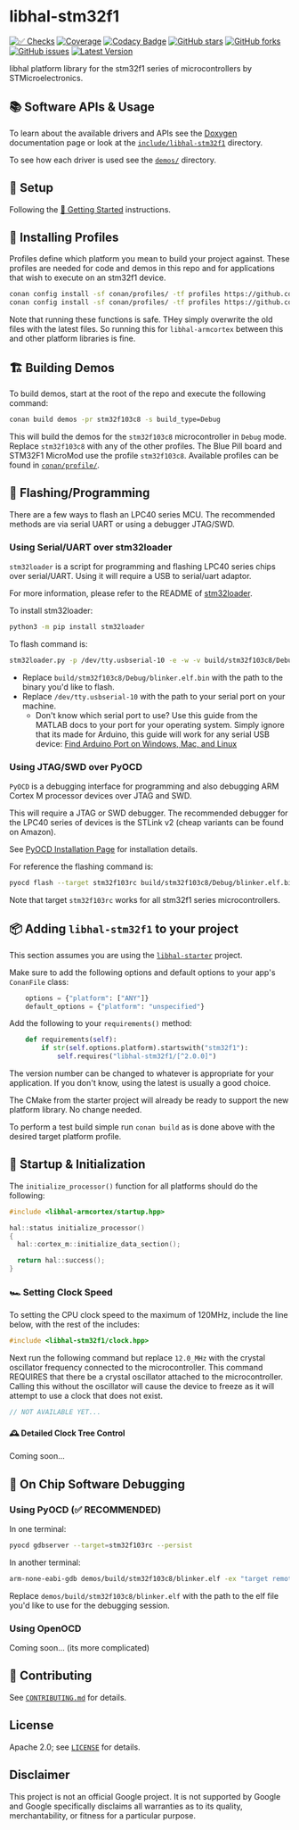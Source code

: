# libhal-stm32f1

[![✅ Checks](https://github.com/libhal/libhal-stm32f1/actions/workflows/ci.yml/badge.svg)](https://github.com/libhal/libhal-stm32f1/actions/workflows/ci.yml)
[![Coverage](https://libhal.github.io/libhal-stm32f1/coverage/coverage.svg)](https://libhal.github.io/libhal-stm32f1/coverage/)
[![Codacy Badge](https://app.codacy.com/project/badge/Grade/b084e6d5962d49a9afcb275d62cd6586)](https://www.codacy.com/gh/libhal/libhal-stm32f1/dashboard?utm_source=github.com&utm_medium=referral&utm_content=libhal/libhal-stm32f1&utm_campaign=Badge_Grade)
[![GitHub stars](https://img.shields.io/github/stars/libhal/libhal-stm32f1.svg)](https://github.com/libhal/libhal-stm32f1/stargazers)
[![GitHub forks](https://img.shields.io/github/forks/libhal/libhal-stm32f1.svg)](https://github.com/libhal/libhal-stm32f1/network)
[![GitHub issues](https://img.shields.io/github/issues/libhal-stm32f1/libhal.svg)](https://github.com/libhal/libhal-stm32f1/issues)
[![Latest Version](https://libhal.github.io/libhal-stm32f1/latest_version.svg)](https://github.com/libhal/libhal-stm32f1/blob/main/conanfile.py)

libhal platform library for the stm32f1 series of microcontrollers by
STMicroelectronics.

## 📚 Software APIs & Usage

To learn about the available drivers and APIs see the
[Doxygen](https://libhal.github.io/libhal-stm32f1/api)
documentation page or look at the
[`include/libhal-stm32f1`](https://github.com/libhal/libhal-stm32f1/tree/main/include/libhal-stm32f1)
directory.

To see how each driver is used see the
[`demos/`](https://github.com/libhal/libhal-stm32f1/tree/main/demos) directory.

## 🧰 Setup

Following the
[🚀 Getting Started](https://libhal.github.io/2.1/getting_started/)
instructions.

## 📡 Installing Profiles

Profiles define which platform you mean to build your project against. These
profiles are needed for code and demos in this repo and for applications that
wish to execute on an stm32f1 device.

```bash
conan config install -sf conan/profiles/ -tf profiles https://github.com/libhal/libhal-armcortex.git
conan config install -sf conan/profiles/ -tf profiles https://github.com/libhal/libhal-stm32f1.git
```

Note that running these functions is safe. THey simply overwrite the old files
with the latest files. So running this for `libhal-armcortex` between this and
other platform libraries is fine.

## 🏗️ Building Demos

To build demos, start at the root of the repo and execute the following command:

```bash
conan build demos -pr stm32f103c8 -s build_type=Debug
```

This will build the demos for the `stm32f103c8` microcontroller in `Debug` mode.
Replace `stm32f103c8` with any of the other profiles. The Blue Pill board and
STM32F1 MicroMod use the profile `stm32f103c8`. Available profiles can be found
in
[`conan/profile/`](https://github.com/libhal/libhal-stm32f1/tree/main/conan/profile/).

## 💾 Flashing/Programming

There are a few ways to flash an LPC40 series MCU. The recommended methods are
via serial UART or using a debugger JTAG/SWD.

### Using Serial/UART over stm32loader

`stm32loader` is a script for programming and flashing LPC40 series chips over
serial/UART. Using it will require a USB to serial/uart adaptor.

For more information, please refer to the README of
[stm32loader](https://pypi.org/project/stm32loader/).

To install stm32loader:

```bash
python3 -m pip install stm32loader
```

To flash command is:

```bash
stm32loader.py -p /dev/tty.usbserial-10 -e -w -v build/stm32f103c8/Debug/blinker.elf.bin
```

- Replace `build/stm32f103c8/Debug/blinker.elf.bin` with the path to the binary you'd like
  to flash.
- Replace `/dev/tty.usbserial-10` with the path to your serial port on your
  machine.
  - Don't know which serial port to use? Use this guide from the MATLAB docs
    to your port for your operating system. Simply ignore that its made for
    Arduino, this guide will work for any serial USB device: [Find Arduino Port on
    Windows, Mac, and
    Linux](https://www.mathworks.com/help/supportpkg/arduinoio/ug/find-arduino-port-on-windows-mac-and-linux.html)

### Using JTAG/SWD over PyOCD

`PyOCD` is a debugging interface for programming and also debugging ARM Cortex M
processor devices over JTAG and SWD.

This will require a JTAG or SWD debugger. The recommended debugger for the
LPC40 series of devices is the STLink v2 (cheap variants can be found on
Amazon).

See [PyOCD Installation Page](https://pyocd.io/docs/installing) for installation
details.

For reference the flashing command is:

```bash
pyocd flash --target stm32f103rc build/stm32f103c8/Debug/blinker.elf.bin
```

Note that target `stm32f103rc` works for all stm32f1 series microcontrollers.

## 📦 Adding `libhal-stm32f1` to your project

This section assumes you are using the
[`libhal-starter`](https://github.com/libhal/libhal-starter)
project.

Make sure to add the following options and default options to your app's
`ConanFile` class:

```python
    options = {"platform": ["ANY"]}
    default_options = {"platform": "unspecified"}
```

Add the following to your `requirements()` method:

```python
    def requirements(self):
        if str(self.options.platform).startswith("stm32f1"):
            self.requires("libhal-stm32f1/[^2.0.0]")
```

The version number can be changed to whatever is appropriate for your
application. If you don't know, using the latest is usually a good choice.

The CMake from the starter project will already be ready to support the new
platform library. No change needed.

To perform a test build simple run `conan build` as is done above with the
desired target platform profile.

## 🏁 Startup & Initialization

The `initialize_processor()` function for all platforms should do the following:

```C++
#include <libhal-armcortex/startup.hpp>

hal::status initialize_processor()
{
  hal::cortex_m::initialize_data_section();

  return hal::success();
}
```

### 🏎️ Setting Clock Speed

To setting the CPU clock speed to the maximum of 120MHz, include the line below,
with the rest of the includes:

```C++
#include <libhal-stm32f1/clock.hpp>
```

Next run the following command but replace `12.0_MHz` with the crystal
oscillator frequency connected to the microcontroller. This command REQUIRES
that there be a crystal oscillator attached to the microcontroller. Calling
this without the oscillator will cause the device to freeze as it will attempt
to use a clock that does not exist.

```C++
// NOT AVAILABLE YET...
```

#### 🕰️ Detailed Clock Tree Control

Coming soon...

## 🔎 On Chip Software Debugging

### Using PyOCD (✅ RECOMMENDED)

In one terminal:

```bash
pyocd gdbserver --target=stm32f103rc --persist
```

In another terminal:

```bash
arm-none-eabi-gdb demos/build/stm32f103c8/blinker.elf -ex "target remote :3333"
```

Replace `demos/build/stm32f103c8/blinker.elf` with the path to the elf file you'd
like to use for the debugging session.

### Using OpenOCD

Coming soon... (its more complicated)

## :busts_in_silhouette: Contributing

See [`CONTRIBUTING.md`](CONTRIBUTING.md) for details.

## License

Apache 2.0; see [`LICENSE`](LICENSE) for details.

## Disclaimer

This project is not an official Google project. It is not supported by
Google and Google specifically disclaims all warranties as to its quality,
merchantability, or fitness for a particular purpose.
